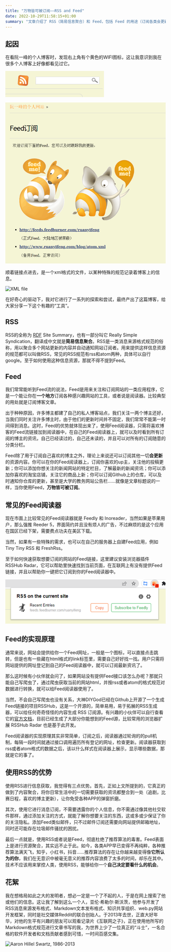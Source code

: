 ```yaml
---
title: "万物皆可被订阅——RSS and Feed"
date: 2022-10-29T11:58:15+01:00
summary: "文章介绍了 RSS（简易信息聚合）和 Feed，包括 Feed 的用途（订阅各类会更新的资源）、常见阅读器、实现原理，还阐述了使用 RSS 的优势（内容聚合、保护隐私、杜绝推荐算法），最后提到了 RSS 相关人物亚伦·希勒尔·斯沃茨。"
---
```



## 起因

在看阮一峰的个人博客时，发现右上角有个黄色的WIFI图标，这让我意识到我在很多个人博客上好像都看见过它。

![Feed Logo](images/Snipaste_2022-10-29_14-26-37.png)

![Feed logo 2](images/Snipaste_2022-10-29_14-35-46.png)

顺着链接点进去，是一个xml格式的文件，以某种特殊的规范记录着博客上的信息。

<img src="/blog/post/rss/images/Snipaste_2022-10-29_14-40-04.png" alt="XML file" width="600" />

在好奇心的驱动下，我对它进行了一系列的探索和尝试，最终产出了这篇博客，给大家分享一下这个有趣的“工具”。

## RSS
RSS的全称为 [RDF](https://zh.wikipedia.org/wiki/%E8%B3%87%E6%BA%90%E6%8F%8F%E8%BF%B0%E6%A1%86%E6%9E%B6) Site Summary，也有一部分叫它 Really Simple Syndication，翻译成中文就是**简易信息聚合**。RSS是一类消息来源格式规范的俗称，用以聚合多个网站更新的内容并自动通知网站订阅者。用来提供这样信息资源的规范都可以叫做RSS，常见的RSS规范有rss和atom两种，具体可以自行google。至于如何使用这种信息资源，那就不得不提到Feed。


## Feed
我们常常能听到Feed流的说法，Feed是用来关注和订阅网站的一类应用程序，它是一个能让你在**一个地方**订阅各种感兴趣网站的工具，或者说是阅读器。比较典型的用处就是订阅博客文章。

出于种种原因，许多博主都建了自己的私人博客站点，我们关注一两个博主还好，当我们同时关注许多博主时，由于他们的更新时间并不固定，我们常常不能第一时间得到消息。这时，Feed的优势就体现出来了，使用Feed阅读器，只需将喜欢博客的Feed流链接加到阅读器中，在自己的Feed阅读器上，就可以及时看到所有订阅的博主的资讯，自己已经读过的，自己还未读的，并且可以对所有的订阅随意的分类分栏。

Feed除了用于订阅自己喜欢的博主之外，理论上来说还可以订阅其他一切**会更新**的资源内容。你可以在你的Feed阅读器上，订阅你喜欢的up主，关注他的投稿更新；你可以添加你想关注的新闻网站的特定栏目，了解最新的新闻资讯；你可以添加你喜欢的淘宝店铺，关注它的商品上新；你可以订阅Github上的仓库，可以及时通知你仓库的更新，甚至是大学的教务网站公告栏……就像是文章标题说的一样，当你使用Feed，**万物皆可被订阅**。

## 常见的Feed阅读器
现在市面上比较常见的Feed阅读器就是 Feedly 和 Inoreader，当然如果是苹果用户，那么强推 Reeder 5，界面简约并且没有烦人的广告，不过麻烦的是这个应用在国区已经下架，需要费点功夫在美区下载。

当然，如果有一些特殊的需求，也可以在自己的服务器上自建Feed应用，例如 Tiny Tiny RSS 和 FreshRss。

至于如何快速获取想要订阅的网站的Feed链接，这里建议安装浏览器插件 RSSHub Radar，它可以帮助里快速找到当前页面，在互联网上有没有提供Feed链接，并且以帮助你一键把它订阅到你的Feed阅读器中。


![RSSHub Radar](images/Snipaste_2022-10-29_16-03-38.png)

## Feed的实现原理
通常来说，网站会提供给你一个Feed网址，一般是一个图标，可以直接点击跳转，但是也有一些藏在html格式的link标签里，需要自己好好找一找。用户只需将网站提供的网址登记到自己的Feed阅读器中，就可以订阅最新资讯了。

那么这时候有小伙伴就会问了，如果网站没有提供Feed接口该怎么办呢？那就只能自己写爬虫了，通过爬虫获取当前的网站html，并按rss或者atom的格式规范对数据进行转换，就可以给Feed阅读器使用了。

当然，不会自己写爬虫也没有关系，大神DIYGod已经在Github上开源了一个生成Feed链接的项目RSSHub，这是一个开源的，简单易用，易于拓展的RSS生成器，可以给任何奇奇怪怪的内容生成 RSS 订阅源。有兴趣的小伙伴可以自行查看它的[官方文档](https://docs.rsshub.app/)，目前已经生成了大部分你能想到的Feed源，比较常用的浏览器扩展 RSSHub Radar 也是基于此开发。

Feed阅读器的实现原理其实非常简单，订阅之后，阅读器通过轮询的的pull机制，每隔一段时间就通过接口调用遍历所有登记的网址，检查更新。阅读器获取到rss或者atom格式的数据之后，该以什么样式在阅读器上展示，显示哪些数据，那就是它的事了。

## 使用RSS的优势
使用RSS进行信息获取，我觉得有三点优势。首先，正如上文所提到的，它真正的做到了内容聚合，将你日常生活中的一切需要获取的资讯都整合到一处（追剧，比赛日程，喜欢的博主更新），让你免受各种APP的弹窗折磨。

其次，使用它进行消息订阅，不需要透露你的个人信息，你不需通过像其他社交软件那样，通过添加关注的方式，就能了解你想要关注的东西，这或多或少保证了你的关注隐私。添加Feed类似邮件，只不过邮件订阅还需要向网站提供邮箱地址，同时还可能存在垃圾邮件骚扰的困扰。

最后一点就是，使用RSS或者说是Feed，彻底杜绝了推荐算法的毒害。Feed表面上是进行资源聚合，其实远不止于此。如今，各类APP早已变得不再纯粹，各种推荐算法满天飞，知乎，小红书，抖音……推荐算法的存在让你越来越变得像**它所认为的你**，我们在无意识中被毫无意义的推荐内容浪费了太多的时间，却乐在其中。技术不应该用来掌控人类，使用RSS，能够给你一个**自己决定要看什么的机会**。

## 花絮
我在想格局如此之大的发明者，想必一定是一个了不起的人，于是在网上搜索了他或他们的信息。这让我了解到这么一个人，亚伦·希勒尔·斯沃茨，他参与开发了RSS消息來源发布格式、Markdown文本发布格式、知识共享组织、web.py网站开发框架，同时是社交媒体Reddit的联合创始人。于2013年去世，正直大好年华，对他的生平有兴趣的朋友可以观看记录片《互联网之子》，正在使用他所写的Markdown格式规范进行文章书写的我，为世界上少了一位真正的“斗士”，一名合格的软件开发者和文档贡献者感到可惜，一时间百感交集。

<img src="/blog/post/rss/images/Aaron_Swartz_2_at_Boston_Wikipedia_Meetup,_2009-08-18.jpg" alt="Aaron Hillel Swartz, 1986-2013" width="600" />